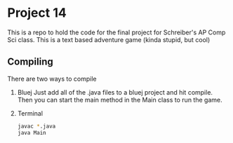 # Project 14

This is a repo to hold the code for the final project for Schreiber's AP Comp
Sci class. This is a text based adventure game (kinda stupid, but cool)

## Compiling

There are two ways to compile

1. Bluej
    Just add all of the .java files to a bluej project and hit compile. Then
    you can start the main method in the Main class to run the game.

2. Terminal
    ```sh
    javac *.java
    java Main
    ```
